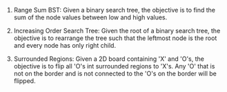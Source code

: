 1. Range Sum BST: Given a binary search tree, the objective is to find the sum of the node values between low and high values.

2. Increasing Order Search Tree: Given the root of a binary search tree, the objective is to rearrange the tree such that the leftmost node is the root and every node has only right child. 

3. Surrounded Regions: Given a 2D board containing 'X' and 'O's, the objective is to flip all 'O's int surrounded regions to 'X's. Any 'O' that is not on the border and is not connected to the 'O's on the border will be flipped. 